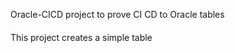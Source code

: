 Oracle-CICD project to prove CI CD to Oracle tables
####


This project creates a simple table


####
